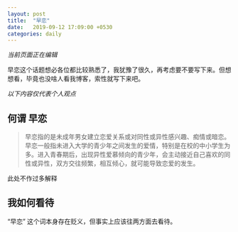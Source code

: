 ```yaml
---
layout: post
title:  "早恋"
date:   2019-09-12 17:09:00 +0530
categories: daily
---
```

*当前页面正在编辑*

早恋这个话题想必各位都比较熟悉了，我犹豫了很久，再考虑要不要写下来。但想想看，毕竟也没啥人看我博客，索性就写下来吧。

*以下内容仅代表个人观点*

## 何谓 早恋

> 早恋指的是未成年男女建立恋爱关系或对同性或异性感兴趣、痴情或暗恋。早恋一般指未进入大学的青少年之间发生的爱情，特别是在校的中小学生为多。进入青春期后，出现异性爱慕倾向的青少年，会主动接近自己喜欢的同性或异性，双方交往频繁，相互倾心，就可能导致恋爱的发生。

此处不作过多解释

## 我如何看待

“早恋” 这个词本身存在贬义，但事实上应该往两方面去看待。

